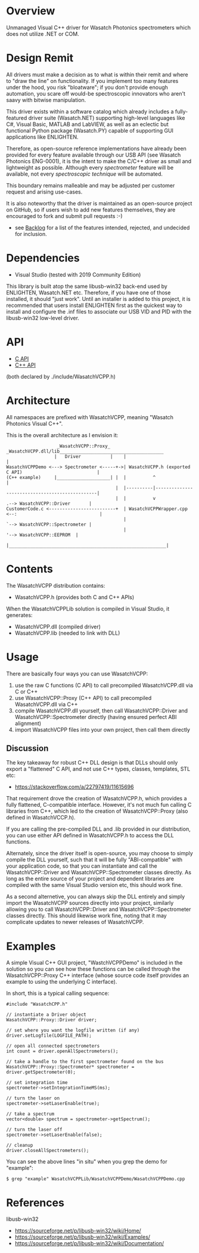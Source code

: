 # Overview

Unmanaged Visual C++ driver for Wasatch Photonics spectrometers which does not 
utilize .NET or COM.

# Design Remit

All drivers must make a decision as to what is within their remit and where to 
"draw the line" on functionality.  If you implement too many features under the hood,
you risk "bloatware"; if you don't provide enough automation, you scare off 
would-be spectroscopic innovators who aren't saavy with bitwise manipulation.

This driver exists within a software catalog which already includes a 
fully-featured driver suite (Wasatch.NET) supporting high-level languages like
C#, Visual Basic, MATLAB and LabVIEW, as well as an eclectic but functional 
Python package (Wasatch.PY) capable of supporting GUI applications like ENLIGHTEN.

Therefore, as open-source reference implementations have already been provided
for every feature available through our USB API (see Wasatch Photonics ENG-0001),
it is the intent to make the C/C++ driver as small and lightweight as possible.
Although every _spectrometer_ feature will be available, not every _spectroscopic
technique_ will be automated.

This boundary remains malleable and may be adjusted per customer request and
arising use-cases.

It is also noteworthy that the driver is maintained as an open-source project
on GitHub, so if users wish to add new features themselves, they are encouraged to 
fork and submit pull requests :-)

* see [Backlog](README_BACKLOG.md) for a list of the features intended, rejected,
and undecided for inclusion.

# Dependencies

- Visual Studio (tested with 2019 Community Edition)

This library is built atop the same libusb-win32 back-end used by ENLIGHTEN, 
Wasatch.NET etc.  Therefore, if you have one of those installed, it should "just 
work".  Until an installer is added to this project, it is recommended that users
install ENLIGHTEN first as the quickest way to install and configure the .inf
files to associate our USB VID and PID with the libusb-win32 low-level driver.

# API

* [C API](https://wasatchphotonics.com/api/Wasatch.VCPP/_wasatch_v_c_p_p_8h.html#func-members)
* [C++ API](https://wasatchphotonics.com/api/Wasatch.VCPP/namespace_wasatch_v_c_p_p_1_1_proxy.html)

(both declared by ./include/WasatchVCPP.h)

# Architecture

All namespaces are prefixed with WasatchVCPP, meaning "Wasatch Photonics Visual C++".

This is the overall architecture as I envision it:

                       _WasatchVCPP::Proxy_      _WasatchVCPP.dll/lib_______________________________________   
                      |   Driver           |    |                                                           |
    WasatchVCPPDemo <---> Spectrometer <-----+->| WasatchVCPP.h (exported C API)                            |
    (C++ example)     |____________________| |  |          ^                                                |
                                             |  |----------|------------------------------------------------|
                                             |  |          v                 .--> WasatchVCPP::Driver       |
    CustomerCode.c <-------------------------+  | WasatchVCPPWrapper.cpp <--:                               |
                                                |                            `--> WasatchVCPP::Spectrometer |
                                                |                                 '--> WasatchVCPP::EEPROM  |
                                                |___________________________________________________________|
# Contents

The WasatchVCPP distribution contains:

- WasatchVCPP.h (provides both C and C++ APIs)

When the WasatchVCPPLib solution is compiled in Visual Studio, it generates:

- WasatchVCPP.dll (compiled driver)
- WasatchVCPP.lib (needed to link with DLL)

# Usage

There are basically four ways you can use WasatchVCPP:

1. use the raw C functions (C API) to call precompiled WasatchVCPP.dll via C or C++
2. use WasatchVCPP::Proxy (C++ API) to call precompiled WasatchVCPP.dll via C++
3. compile WasatchVCPP.dll yourself, then call WasatchVCPP::Driver and 
   WasatchVCPP::Spectrometer directly (having ensured perfect ABI alignment)
4. import WasatchVCPP files into your own project, then call them directly 

## Discussion

The key takeaway for robust C++ DLL design is that DLLs should only export a 
"flattened" C API, and not use C++ types, classes, templates, STL etc:

- https://stackoverflow.com/a/22797419/11615696

That requirement drove the creation of WasatchVCPP.h, which provides
a fully flattened, C-compatible interface.  However, it's not much fun calling C 
libraries from C++, which led to the creation of WasatchVCPP::Proxy (also 
defined in WasatchVCCP.h).

If you are calling the pre-compiled DLL and .lib provided in our distribution,
you can use either API defined in WasatchVCPP.h to access the DLL functions.  

Alternately, since the driver itself is open-source, you may choose to simply 
compile the DLL yourself, such that it will be fully "ABI-compatible" with your
application code, so that you can instantiate and call the WasatchVCPP::Driver
and WasatchVCPP::Spectrometer classes directly.  As long as the entire source
of your project and dependent libraries are compiled with the same Visual Studio
version etc, this should work fine.

As a second alternetive, you can always skip the DLL entirely and simply import
the WasatchVCPP sources directly into your project, similarly allowing you to call
WasatchVCPP::Driver and WasatchVCPP::Spectrometer classes directly.  This should
likewise work fine, noting that it may complicate updates to newer releases of
WasatchVCPP.

# Examples

A simple Visual C++ GUI project, "WastchVCPPDemo" is included in the solution
so you can see how these functions can be called through the WasatchVCPP::Proxy
C++ interface (whose source code itself provides an example to using the 
underlying C interface).

In short, this is a typical calling sequence:

    #include "WasatchCPP.h"
    
    // instantiate a Driver object
    WasatchVCPP::Proxy::Driver driver;

    // set where you want the logfile written (if any)
    driver.setLogfile(LOGFILE_PATH); 

    // open all connected spectrometers
    int count = driver.openAllSpectrometers(); 

    // take a handle to the first spectrometer found on the bus
    WasatchVCPP::Proxy::Spectrometer* spectrometer = driver.getSpectrometer(0); 
    
    // set integration time
    spectrometer->setIntegrationTimeMS(ms); 

    // turn the laser on
    spectrometer->setLaserEnable(true); 

    // take a spectrum
    vector<double> spectrum = spectrometer->getSpectrum(); 

    // turn the laser off
    spectrometer->setLaserEnable(false); 
    
    // cleanup
    driver.closeAllSpectrometers(); 

You can see the above lines "in situ" when you grep the demo for "example":

    $ grep "example" WasatchVCPPLib/WasatchVCPPDemo/WasatchVCPPDemo.cpp

# References

libusb-win32
- https://sourceforge.net/p/libusb-win32/wiki/Home/
- https://sourceforge.net/p/libusb-win32/wiki/Examples/
- https://sourceforge.net/p/libusb-win32/wiki/Documentation/

